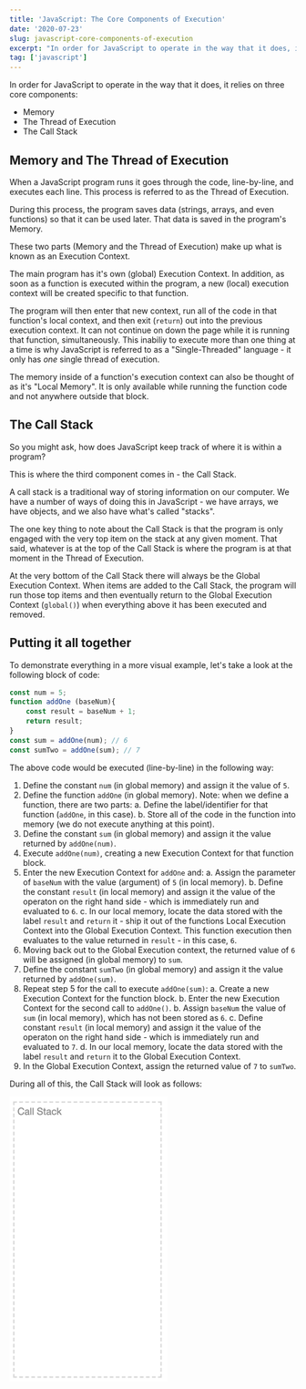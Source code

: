 ```yaml
---
title: 'JavaScript: The Core Components of Execution'
date: '2020-07-23'
slug: javascript-core-components-of-execution
excerpt: "In order for JavaScript to operate in the way that it does, it relies on three core components..."
tag: ['javascript']
---
```


In order for JavaScript to operate in the way that it does, it relies on three core components:

- Memory 
- The Thread of Execution
- The Call Stack

## Memory and The Thread of Execution

When a JavaScript program runs it goes through the code, line-by-line, and executes each line. This process is referred to as the Thread of Execution.

During this process, the program saves data (strings, arrays, and even functions) so that it can be used later. That data is saved in the program's Memory.

These two parts (Memory and the Thread of Execution) make up what is known as an Execution Context.

The main program has it's own (global) Execution Context. In addition, as soon as a function is executed within the program, a new (local) execution context will be created specific to that function.

The program will then enter that new context, run all of the code in that function's local context, and then exit (`return`) out into the previous execution context. It can not continue on down the page while it is running that function, simultaneously. This inabiliy to execute more than one thing at a time is why JavaScript is referred to as a "Single-Threaded" language - it only has _one_ single thread of execution.

The memory inside of a function's execution context can also be thought of as it's "Local Memory". It is only available while running the function code and not anywhere outside that block.

## The Call Stack

So you might ask, how does JavaScript keep track of where it is within a program?

This is where the third component comes in - the Call Stack.

A call stack is a traditional way of storing information on our computer. We have a number of ways of doing this in JavaScript - we have arrays, we have objects, and we also have what's called "stacks".

The one key thing to note about the Call Stack is that the program is only engaged with the very top item on the stack at any given moment. That said, whatever is at the top of the Call Stack is where the program is at that moment in the Thread of Execution.

At the very bottom of the Call Stack there will always be the Global Execution Context. When items are added to the Call Stack, the program will run those top items and then eventually return to the Global Execution Context (`global()`) when everything above it has been executed and removed.

## Putting it all together

To demonstrate everything in a more visual example, let's take a look at the following block of code:

```js
const num = 5;
function addOne (baseNum){
	const result = baseNum + 1;
	return result;
}
const sum = addOne(num); // 6
const sumTwo = addOne(sum); // 7
```

The above code would be executed (line-by-line) in the following way:

1. Define the constant `num` (in global memory) and assign it the value of `5`.
2. Define the function `addOne` (in global memory). Note: when we define a function, there are two parts:
	a. Define the label/identifier for that function (`addOne`, in this case).
	b. Store all of the code in the function into memory (we do not execute anything at this point).
3. Define the constant `sum` (in global memory) and assign it the value returned by `addOne(num)`.
4. Execute `addOne(num)`, creating a new Execution Context for that function block.
5. Enter the new Execution Context for `addOne` and:
	a. Assign the parameter of `baseNum` with the value (argument) of `5` (in local memory).
	b. Define the constant `result` (in local memory) and assign it the value of the operaton on the right hand side - which is immediately run and evaluated to `6`.
	c. In our local memory, locate the data stored with the label `result` and `return` it - ship it out of the functions Local Execution Context into the Global Execution Context. This function execution then evaluates to the value returned in `result` - in this case, `6`.
6. Moving back out to the Global Execution context, the returned value of `6` will be assigned (in global memory) to `sum`.
7. Define the constant `sumTwo` (in global memory) and assign it the value returned by `addOne(sum)`.
8. Repeat step 5 for the call to execute `addOne(sum)`:
	a. Create a new Execution Context for the function block.
	b. Enter the new Execution Context for the second call to `addOne()`.
	b. Assign `baseNum` the value of `sum` (in local memory), which has not been stored as `6`.
	c. Define constant `result` (in local memory) and assign it the value of the operaton on the right hand side - which is immediately run and evaluated to `7`.
	d. In our local memory, locate the data stored with the label `result` and `return` it to the Global Execution Context.
9. In the Global Execution Context, assign the returned value of `7` to `sumTwo`.

During all of this, the Call Stack will look as follows:

![Call Stack](./call-stack.gif)